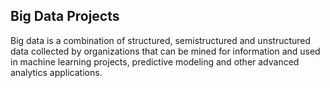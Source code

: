 ## Big Data Projects ##

Big data is a combination of structured, semistructured and unstructured data collected by organizations that can be mined for information and used in machine learning projects, predictive modeling and other advanced analytics applications.

